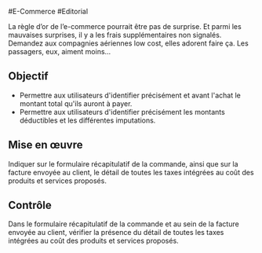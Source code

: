 
#E-Commerce #Editorial

La règle d’or de l’e-commerce pourrait être pas de surprise. Et parmi les mauvaises surprises, il y a les frais supplémentaires non signalés. Demandez aux compagnies aériennes low cost, elles adorent faire ça. Les passagers, eux, aiment moins…


## Objectif

* Permettre aux utilisateurs d'identifier précisément et avant l'achat le montant total qu'ils auront à payer.
* Permettre aux utilisateurs d'identifier précisément les montants déductibles et les différentes imputations.

## Mise en œuvre

Indiquer sur le formulaire récapitulatif de la commande, ainsi que sur la facture envoyée au client, le détail de toutes les taxes intégrées au coût des produits et services proposés.

## Contrôle

Dans le formulaire récapitulatif de la commande et au sein de la facture envoyée au client, vérifier la présence du détail de toutes les taxes intégrées au coût des produits et services proposés.

